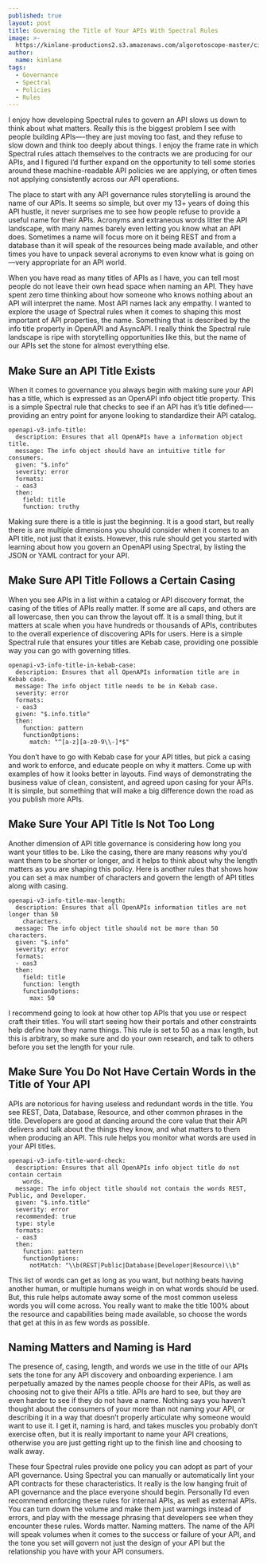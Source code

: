 ```yaml
---
published: true
layout: post
title: Governing the Title of Your APIs With Spectral Rules
image: >-
  https://kinlane-productions2.s3.amazonaws.com/algorotoscope-master/citizenship-satellite-dish-pointing-upwards.jpg
author:
  name: kinlane
tags:
  - Governance
  - Spectral
  - Policies
  - Rules
---
```

I enjoy how developing Spectral rules to govern an API slows us down to think about what matters. Really this is the biggest problem I see with people building APIs—-they are just moving too fast, and they refuse to slow down and think too deeply about things. I enjoy the frame rate in which Spectral rules attach themselves to the contracts we are producing for our APIs, and I figured I’d further expand on the opportunity to tell some stories around these machine-readable API policies we are applying, or often times not applying consistently across our API operations.

The place to start with any API governance rules storytelling is around the name of our APIs. It seems so simple, but over my 13+ years of doing this API hustle, it never surprises me to see how people refuse to provide a useful name for their APIs. Acronyms and extraneous words litter the API landscape, with many names barely even letting you know what an API does. Sometimes a name will focus more on it being REST and from a database than it will speak of the resources being made available, and other times you have to unpack several acronyms to even know what is going on—very appropriate for an API world. 

When you have read as many titles of APIs as I have, you can tell most people do not leave their own head space when naming an API. They have spent zero time thinking about how someone who knows nothing about an API will interpret the name. Most API names lack any empathy. I wanted to explore the usage of Spectral rules when it comes to shaping this most important of API properties, the name. Something that is described by the info title property in OpenAPI and AsyncAPI. I really think the Spectral rule landscape is ripe with storytelling opportunities like this, but the name of our APIs set the stone for almost everything else.

## Make Sure an API Title Exists
When it comes to governance you always begin with making sure your API has a title, which is expressed as an OpenAPI info object title property. This is a simple Spectral rule that checks to see if an API has it’s title defined—-providing an entry point for anyone looking to standardize their API catalog.
```
openapi-v3-info-title:
  description: Ensures that all OpenAPIs have a information object title.
  message: The info object should have an intuitive title for consumers.
  given: "$.info"
  severity: error
  formats:
  - oas3
  then:
    field: title
    function: truthy
```
Making sure there is a title is just the beginning. It is a good start, but really there is are multiple dimensions you should consider when it comes to an API title, not just that it exists. However, this rule should get you started with learning about how you govern an OpenAPI using Spectral, by listing the JSON or YAML contract for your API. 

## Make Sure API Title Follows a Certain Casing
When you see APIs in a list within a catalog or API discovery format, the casing of the titles of APIs really matter. If some are all caps, and others are all lowercase, then you can throw the layout off. It is a small thing, but it matters at scale when you have hundreds or thousands of APIs, contributes to the overall experience of discovering APIs for users. Here is a simple Spectral rule that ensures your titles are Kebab case, providing one possible way you can go with governing titles.
```
openapi-v3-info-title-in-kebab-case:
  description: Ensures that all OpenAPIs information title are in Kebab case.
  message: The info object title needs to be in Kebab case.
  severity: error
  formats:
  - oas3
  given: "$.info.title"
  then:
    function: pattern
    functionOptions:
      match: "^[a-z][a-z0-9\\-]*$"
```
You don’t have to go with Kebab case for your API titles, but pick a casing and work to enforce, and educate people on why it matters. Come up with examples of how it looks better in layouts. Find ways of demonstrating the business value of clean, consistent, and agreed upon casing for your APIs. It is simple, but something that will make a big difference down the road as you publish more APIs. 

## Make Sure Your API Title Is Not Too Long
Another dimension of API title governance is considering how long you want your titles to be. Like the casing, there are many reasons why you’d want them to be shorter or longer, and it helps to think about why the length matters as you are shaping this policy. Here is another rules that shows how you can set a max number of characters and govern the length of API titles along with casing.
```
openapi-v3-info-title-max-length:
  description: Ensures that all OpenAPIs information titles are not longer than 50
    characters.
  message: The info object title should not be more than 50 characters.
  given: "$.info"
  severity: error
  formats:
  - oas3
  then:
    field: title
    function: length
    functionOptions:
      max: 50
```
I recommend going to look at how other top APIs that you use or respect craft their titles. You will start seeing how their portals and other constraints help define how they name things. This rule is set to 50 as a max length, but this is arbitrary, so make sure and do your own research, and talk to others before you set the length for your rule.

## Make Sure You Do Not Have Certain Words in the Title of Your API
APIs are notorious for having useless and redundant words in the title. You see REST, Data, Database, Resource, and other common phrases in the title. Developers are good at dancing around the core value that their API delivers and talk about the things they know, and what matters to them when producing an API. This rule helps you monitor what words are used in your API titles.
```
openapi-v3-info-title-word-check:
  description: Ensures that all OpenAPIs info object title do not contain certain
    words.
  message: The info object title should not contain the words REST, Public, and Developer.
  given: "$.info.title"
  severity: error
  recommended: true
  type: style
  formats:
  - oas3
  then:
    function: pattern
    functionOptions:
      notMatch: "\\b(REST|Public|Database|Developer|Resource)\\b"
```
This list of words can get as long as you want, but nothing beats having another human, or multiple humans weigh in on what words should be used. But, this rule helps automate away some of the most common useless words you will come across. You really want to make the title 100% about the resource and capabilities being made available, so choose the words that get at this in as few words as possible.

## Naming Matters and Naming is Hard
The presence of, casing, length, and words we use in the title of our APIs sets the tone for any API discovery and onboarding experience. I am perpetually amazed by the names people choose for their APIs, as well as choosing not to give their APIs a title. APIs are hard to see, but they are even harder to see if they do not have a name. Nothing says you haven’t thought about the consumers of your more than not naming your API, or describing it in a way that doesn’t properly articulate why someone would want to use it. I get it, naming is hard, and takes muscles you probably don’t exercise often, but it is really important to name your API creations, otherwise you are just getting right up to the finish line and choosing to walk away.

These four Spectral rules provide one policy you can adopt as part of your API governance. Using Spectral you can manually or automatically lint your API contracts for these characteristics. It really is the low hanging fruit of API governance and the place everyone should begin. Personally I’d even recommend enforcing these rules for internal APIs, as well as external APIs. You can turn down the volume and make them just warnings instead of errors, and play with the message phrasing that developers see when they encounter these rules. Words matter. Naming matters. The name of the API will speak volumes when it comes to the success or failure of your API, and the tone you set will govern not just the design of your API but the relationship you have with your API consumers.
